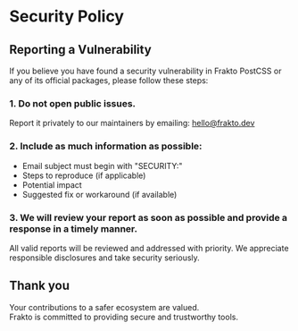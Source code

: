 # Security Policy

## Reporting a Vulnerability

If you believe you have found a security vulnerability in Frakto PostCSS or any of its official packages, please follow these steps:

### 1. Do not open public issues.

Report it privately to our maintainers by emailing: hello@frakto.dev

### 2. Include as much information as possible:

- Email subject must begin with "SECURITY:"
- Steps to reproduce (if applicable)
- Potential impact
- Suggested fix or workaround (if available)

### 3. We will review your report as soon as possible and provide a response in a timely manner.

All valid reports will be reviewed and addressed with priority. We appreciate responsible disclosures and take security seriously.

## Thank you

Your contributions to a safer ecosystem are valued.  
Frakto is committed to providing secure and trustworthy tools.

